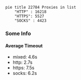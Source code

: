 
```mermaid
pie title 22784 Proxies in list
    "HTTP" : 16218
    "HTTPS": 5527
    "SOCKS" : 4423
```

### Some Info
#### Average Timeout

- mixed: 4.6s
- http: 2.7s
- https: 7.5s
- socks: 6.2s